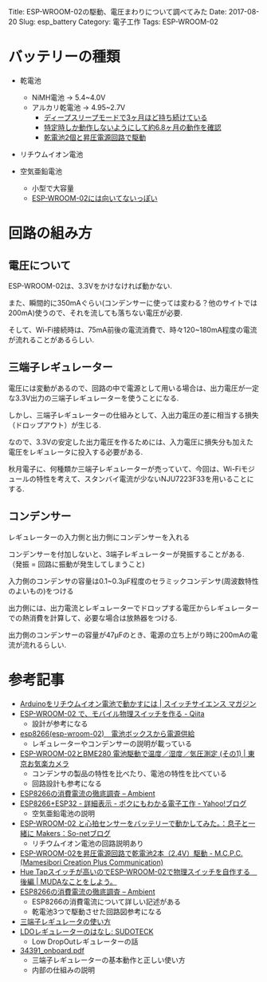 Title: ESP-WROOM-02の駆動、電圧まわりについて調べてみた
Date: 2017-08-20
Slug: esp_battery
Category: 電子工作
Tags: ESP-WROOM-02


# バッテリーの種類
* 乾電池
    - NiMH電池 → 5.4~4.0V
    -  アルカリ乾電池 → 4.95~2.7V
        * [ディープスリープモードで3ヶ月ほど持ち続けている](https://blogs.yahoo.co.jp/bokunimowakaru/55401333.html)
        * [特定時しか動作しないようにして約6.8ヶ月の動作を確認](https://blogs.yahoo.co.jp/bokunimowakaru/55477942.html)
        * [乾電池2個と昇圧電源回路で駆動](http://cl.hatenablog.com/entry/esp-wroom-02-tps63000)

* リチウムイオン電池

* 空気亜鉛電池
    - 小型で大容量
    - [ESP-WROOM-02には向いてないっぽい](https://blogs.yahoo.co.jp/bokunimowakaru/folder/1681421.html)

# 回路の組み方

## 電圧について

ESP-WROOM-02は、3.3Vをかけなければ動かない.

また、瞬間的に350mAぐらい(コンデンサーに使っては変わる？他のサイトでは200mA)使うので、それを流しても落ちない電圧が必要.

そして、Wi-Fi接続時は、75mA前後の電流消費で、時々120~180mA程度の電流が流れることがあるらしい.

## 三端子レギュレーター

電圧には変動があるので、回路の中で電源として用いる場合は、出力電圧が一定な3.3V出力の三端子レギュレーターを使うことになる.

しかし、三端子レギュレーターの仕組みとして、入出力電圧の差に相当する損失（ドロップアウト）が生じる.

なので、3.3Vの安定した出力電圧を作るためには、入力電圧に損失分も加えた電圧をレギュレータに投入する必要がある.

秋月電子に、何種類か三端子レギュレーターが売っていて、今回は、Wi-Fiモジュールの特性を考えて、スタンバイ電流が少ないNJU7223F33を用いることにする.

## コンデンサー
レギュレーターの入力側と出力側にコンデンサーを入れる

コンデンサーを付加しないと、3端子レギュレーターが発振することがある. （発振 = 回路に振動が発生してしまうこと)

入力側のコンデンサの容量は0.1~0.3μF程度のセラミックコンデンサ(周波数特性のよいもの)をつける

出力側には、出力電流とレギュレーターでドロップする電圧からレギュレーターでの熱消費を計算して、必要な場合は放熱器をつける.

出力側のコンデンサーの容量が47μFのとき、電源の立ち上がり時に200mAの電流が流れるらしい.

# 参考記事
* [Arduinoをリチウムイオン電池で動かすには | スイッチサイエンス マガジン](http://mag.switch-science.com/2016/02/12/arduino-lithium/)
* [ESP-WROOM-02 で、モバイル物理スイッチを作る - Qiita](http://qiita.com/ie4/items/ae850cdb2c617f3fd6af)
    - 設計が参考になる
* [esp8266(esp-wroom-02)　電池ボックスから電源供給](http://knaka0209.blogspot.jp/2015/08/esp-wroom-02-05.html)
    - レギュレーターやコンデンサーの説明が載っている
* [ESP-WROOM-02とBME280 電池駆動で温度／湿度／気圧測定 (その1) | 東京お気楽カメラ](http://okiraku-camera.tokyo/blog/?p=5032)
    - コンデンサの製品の特性を比べたり、電池の特性を比べている
    - 回路設計も参考になる
* [ESP8266の消費電流の徹底調査 – Ambient](https://ambidata.io/examples/esp8266-current/)
* [ESP8266+ESP32 - 詳細表示 - ボクにもわかる電子工作 - Yahoo!ブログ](https://blogs.yahoo.co.jp/bokunimowakaru/folder/1681421.html)
    - 空気亜鉛電池の説明
* [ESP-WROOM-02 と心拍センサーをバッテリーで動かしてみた。：息子と一緒に Makers：So-netブログ](http://makers-with-myson.blog.so-net.ne.jp/2016-06-02)
    - リチウムイオン電池の回路説明あり
* [ESP-WROOM-02を昇圧電源回路で乾電池2本（2.4V）駆動 - M.C.P.C. (Mamesibori Creation Plus Communication)](http://cl.hatenablog.com/entry/esp-wroom-02-tps63000)
* [Hue Tapスイッチが高いのでESP-WROOM-02で物理スイッチを自作する　後編 | MUDAなことをしよう。](http://make-muda.weblike.jp/2016/07/4209/)
* [ESP8266の消費電流の徹底調査 – Ambient](https://ambidata.io/examples/esp8266-current/)
    - ESP8266の消費電流について詳しい記述がある
    - 乾電池3つで駆動させた回路図参考になる
* [三端子レギュレータの使い方](http://www.riric.jp/electronics/design/power/regu3pin_usage.html)
* [LDOレギュレーターのはなし: SUDOTECK](http://sudoteck.way-nifty.com/blog/2010/06/ldo-b66b.html)
    - Low DropOutレギュレーターの話
* [34391_onboard.pdf](http://www.cqpub.co.jp/hanbai/books/34/34391/34391_onboard.pdf)
    - 三端子レギュレーターの基本動作と正しい使い方
    - 内部の仕組みの説明
